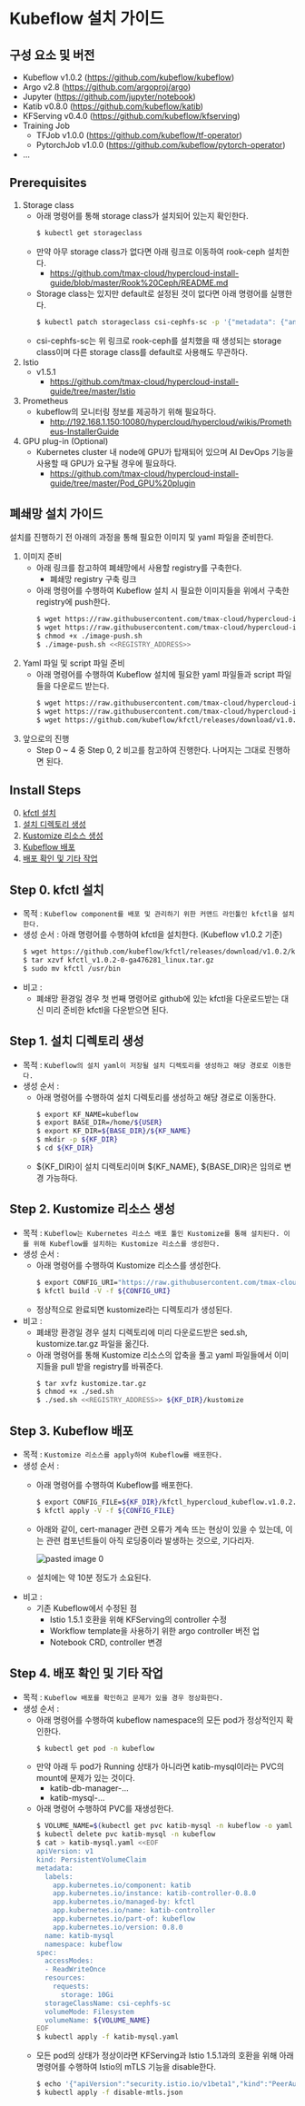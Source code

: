 
# Kubeflow 설치 가이드

## 구성 요소 및 버전
* Kubeflow v1.0.2 (https://github.com/kubeflow/kubeflow)
* Argo v2.8 (https://github.com/argoproj/argo)
* Jupyter (https://github.com/jupyter/notebook)
* Katib v0.8.0 (https://github.com/kubeflow/katib)
* KFServing v0.4.0 (https://github.com/kubeflow/kfserving)
* Training Job
    * TFJob v1.0.0 (https://github.com/kubeflow/tf-operator)
    * PytorchJob v1.0.0 (https://github.com/kubeflow/pytorch-operator)
* ...

## Prerequisites
1. Storage class
    * 아래 명령어를 통해 storage class가 설치되어 있는지 확인한다.
        ```bash
        $ kubectl get storageclass
        ```
    * 만약 아무 storage class가 없다면 아래 링크로 이동하여 rook-ceph 설치한다.
        * https://github.com/tmax-cloud/hypercloud-install-guide/blob/master/Rook%20Ceph/README.md
    * Storage class는 있지만 default로 설정된 것이 없다면 아래 명령어를 실행한다.
        ```bash
        $ kubectl patch storageclass csi-cephfs-sc -p '{"metadata": {"annotations":{"storageclass.kubernetes.io/is-default-class":"true"}}}'
        ```
    * csi-cephfs-sc는 위 링크로 rook-ceph를 설치했을 때 생성되는 storage class이며 다른 storage class를 default로 사용해도 무관하다.
2. Istio
    * v1.5.1
        * https://github.com/tmax-cloud/hypercloud-install-guide/tree/master/Istio
3. Prometheus
    * kubeflow의 모니터링 정보를 제공하기 위해 필요하다.
        * http://192.168.1.150:10080/hypercloud/hypercloud/wikis/Prometheus-InstallerGuide
4. GPU plug-in (Optional)
    * Kubernetes cluster 내 node에 GPU가 탑재되어 있으며 AI DevOps 기능을 사용할 때 GPU가 요구될 경우에 필요하다.
        * https://github.com/tmax-cloud/hypercloud-install-guide/tree/master/Pod_GPU%20plugin

## 폐쇄망 설치 가이드
설치를 진행하기 전 아래의 과정을 통해 필요한 이미지 및 yaml 파일을 준비한다.
1. 이미지 준비
    * 아래 링크를 참고하여 폐쇄망에서 사용할 registry를 구축한다.
        * 폐쇄망 registry 구축 링크
    * 아래 명령어를 수행하여 Kubeflow 설치 시 필요한 이미지들을 위에서 구축한 registry에 push한다.
        ```bash
        $ wget https://raw.githubusercontent.com/tmax-cloud/hypercloud-install-guide/master/Kubeflow/image-push.sh
        $ wget https://raw.githubusercontent.com/tmax-cloud/hypercloud-install-guide/master/Kubeflow/imagelist
        $ chmod +x ./image-push.sh
        $ ./image-push.sh <<REGISTRY_ADDRESS>>
        ```
2. Yaml 파일 및 script 파일 준비
    * 아래 명령어를 수행하여 Kubeflow 설치에 필요한 yaml 파일들과 script 파일들을 다운로드 받는다. 
        ```bash
        $ wget https://raw.githubusercontent.com/tmax-cloud/hypercloud-install-guide/master/Kubeflow/sed.sh
        $ wget https://raw.githubusercontent.com/tmax-cloud/hypercloud-install-guide/master/Kubeflow/kustomize.tar.gz
        $ wget https://github.com/kubeflow/kfctl/releases/download/v1.0.2/kfctl_v1.0.2-0-ga476281_linux.tar.gz
        ```
3. 앞으로의 진행
    * Step 0 ~ 4 중 Step 0, 2 비고를 참고하여 진행한다. 나머지는 그대로 진행하면 된다.

## Install Steps
0. [kfctl 설치](https://github.com/tmax-cloud/hypercloud-install-guide/blob/master/Kubeflow/README.md#step-0-kfctl-%EC%84%A4%EC%B9%98)
1. [설치 디렉토리 생성](https://github.com/tmax-cloud/hypercloud-install-guide/blob/master/Kubeflow/README.md#step-1-%EC%84%A4%EC%B9%98-%EB%94%94%EB%A0%89%ED%86%A0%EB%A6%AC-%EC%83%9D%EC%84%B1)
2. [Kustomize 리소스 생성](https://github.com/tmax-cloud/hypercloud-install-guide/blob/master/Kubeflow/README.md#step-2-kustomize-%EB%A6%AC%EC%86%8C%EC%8A%A4-%EC%83%9D%EC%84%B1)
3. [Kubeflow 배포](https://github.com/tmax-cloud/hypercloud-install-guide/blob/master/Kubeflow/README.md#step-3-kubeflow-%EB%B0%B0%ED%8F%AC)
4. [배포 확인 및 기타 작업](https://github.com/tmax-cloud/hypercloud-install-guide/blob/master/Kubeflow/README.md#step-4-%EB%B0%B0%ED%8F%AC-%ED%99%95%EC%9D%B8-%EB%B0%8F-%EA%B8%B0%ED%83%80-%EC%9E%91%EC%97%85)

## Step 0. kfctl 설치
* 목적 : `Kubeflow component를 배포 및 관리하기 위한 커맨드 라인툴인 kfctl을 설치한다.`
* 생성 순서 : 아래 명령어를 수행하여 kfctl을 설치한다. (Kubeflow v1.0.2 기준)
    ```bash
    $ wget https://github.com/kubeflow/kfctl/releases/download/v1.0.2/kfctl_v1.0.2-0-ga476281_linux.tar.gz
    $ tar xzvf kfctl_v1.0.2-0-ga476281_linux.tar.gz
    $ sudo mv kfctl /usr/bin
    ```
* 비고 : 
    * 폐쇄망 환경일 경우 첫 번째 명령어로 github에 있는 kfctl을 다운로드받는 대신 미리 준비한 kfctl을 다운받으면 된다.

## Step 1. 설치 디렉토리 생성
* 목적 : `Kubeflow의 설치 yaml이 저장될 설치 디렉토리를 생성하고 해당 경로로 이동한다.`
* 생성 순서 : 
    * 아래 명령어를 수행하여 설치 디렉토리를 생성하고 해당 경로로 이동한다.
        ```bash
        $ export KF_NAME=kubeflow
        $ export BASE_DIR=/home/${USER}
        $ export KF_DIR=${BASE_DIR}/${KF_NAME}
        $ mkdir -p ${KF_DIR}
        $ cd ${KF_DIR}
        ```
    * ${KF_DIR}이 설치 디렉토리이며 ${KF_NAME}, ${BASE_DIR}은 임의로 변경 가능하다.

## Step 2. Kustomize 리소스 생성
* 목적 : `Kubeflow는 Kubernetes 리소스 배포 툴인 Kustomize를 통해 설치된다. 이를 위해 Kubeflow를 설치하는 Kustomize 리소스를 생성한다.`
* 생성 순서 : 
    * 아래 명령어를 수행하여 Kustomize 리소스를 생성한다.
        ```bash
        $ export CONFIG_URI="https://raw.githubusercontent.com/tmax-cloud/kubeflow-manifests/kubeflow-manifests-v1.0.2/kfctl_hypercloud_kubeflow.v1.0.2.yaml"
        $ kfctl build -V -f ${CONFIG_URI}
        ```
    * 정상적으로 완료되면 kustomize라는 디렉토리가 생성된다.
* 비고 : 
    * 폐쇄망 환경일 경우 설치 디렉토리에 미리 다운로드받은 sed.sh, kustomize.tar.gz 파일을 옮긴다.
    * 아래 명령어를 통해 Kustomize 리소스의 압축을 풀고 yaml 파일들에서 이미지들을 pull 받을 registry를 바꿔준다.
        ```bash
        $ tar xvfz kustomize.tar.gz
        $ chmod +x ./sed.sh
        $ ./sed.sh <<REGISTRY_ADDRESS>> ${KF_DIR}/kustomize
        ```

## Step 3. Kubeflow 배포
* 목적 : `Kustomize 리소스를 apply하여 Kubeflow를 배포한다.`
* 생성 순서 : 
    * 아래 명령어를 수행하여 Kubeflow를 배포한다.
        ```bash
        $ export CONFIG_FILE=${KF_DIR}/kfctl_hypercloud_kubeflow.v1.0.2.yaml
        $ kfctl apply -V -f ${CONFIG_FILE}
        ```
    * 아래와 같이, cert-manager 관련 오류가 계속 뜨는 현상이 있을 수 있는데, 이는 관련 컴포넌트들이 아직 로딩중이라 발생하는 것으로, 기다리자.
    
        ![pasted image 0](https://user-images.githubusercontent.com/63379907/90479302-6aedb380-e169-11ea-8c6c-9c1b4e15517a.png)
    * 설치에는 약 10분 정도가 소요된다.
* 비고 :
    * 기존 Kubeflow에서 수정된 점
        * Istio 1.5.1 호환을 위해 KFServing의 controller 수정
        * Workflow template을 사용하기 위한 argo controller 버전 업
        * Notebook CRD, controller 변경

## Step 4. 배포 확인 및 기타 작업
* 목적 : `Kubeflow 배포를 확인하고 문제가 있을 경우 정상화한다.`
* 생성 순서 : 
    * 아래 명령어를 수행하여 kubeflow namespace의 모든 pod가 정상적인지 확인한다.
        ```bash
        $ kubectl get pod -n kubeflow
        ```
    * 만약 아래 두 pod가 Running 상태가 아니라면 katib-mysql이라는 PVC의 mount에 문제가 있는 것이다.
        * katib-db-manager-...
        * katib-mysql-...
    * 아래 명령어 수행하여 PVC를 재생성한다.
        ```bash
        $ VOLUME_NAME=$(kubectl get pvc katib-mysql -n kubeflow -o yaml |grep volumeName |cut -c 15-)
        $ kubectl delete pvc katib-mysql -n kubeflow
        $ cat > katib-mysql.yaml <<EOF
        apiVersion: v1
        kind: PersistentVolumeClaim
        metadata:
          labels:
            app.kubernetes.io/component: katib
            app.kubernetes.io/instance: katib-controller-0.8.0
            app.kubernetes.io/managed-by: kfctl
            app.kubernetes.io/name: katib-controller
            app.kubernetes.io/part-of: kubeflow
            app.kubernetes.io/version: 0.8.0
          name: katib-mysql
          namespace: kubeflow
        spec:
          accessModes:
          - ReadWriteOnce
          resources:
            requests:
              storage: 10Gi
          storageClassName: csi-cephfs-sc
          volumeMode: Filesystem
          volumeName: ${VOLUME_NAME}
        EOF
        $ kubectl apply -f katib-mysql.yaml
        ```
    * 모든 pod의 상태가 정상이라면 KFServing과 Istio 1.5.1과의 호환을 위해 아래 명령어를 수행하여 Istio의 mTLS 기능을 disable한다.
        ```bash
        $ echo '{"apiVersion":"security.istio.io/v1beta1","kind":"PeerAuthentication","metadata":{"annotations":{},"name":"default","namespace":"istio-system"},"spec":{"mtls":{"mode":"DISABLE"}}}' |cat > disable-mtls.json
        $ kubectl apply -f disable-mtls.json
        ```
